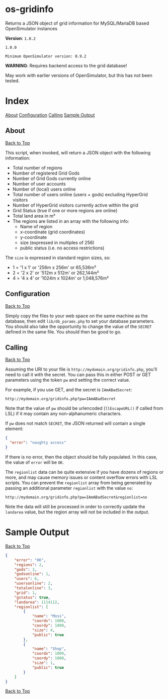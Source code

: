 # os-gridinfo
Returns a JSON object of grid information for MySQL/MariaDB based OpenSimulator instances

**Version**: `1.0.2`
```
1.0.0

Minimum OpenSimulator version: 0.9.2
```
**WARNING**: Requires backend access to the grid database!

May work with earlier versions of OpenSimulator, but this has not been tested.

# Index
[About](#about)
[Configuration](#configuration)
[Calling](#calling)
[Sample Output](#sample_output)

## About
[Back to Top](#os-gridinfo)

This script, when invoked, will return a JSON object with the following information:
- Total number of regions
- Number of registered Grid Gods
- Number of Grid Gods currently online
- Number of user accounts
- Number of (local) users online
- Total number of users online (users + gods) excluding HyperGrid visitors
- Number of HyperGrid visitors currently active within the grid
- Grid Status (true if one or more regions are online)
- Total land area in m²
- The regions are listed in an array with the following info:
  - Name of region
  - x-coordinate (grid coordinates)
  - y-coordinate
  - size (expressed in multiples of 256)
  - public status (i.e. no access restrictions)

The `size` is expressed in standard region sizes, so:
- 1 = '1 x 1' or '256m x 256m' or 65,536m²
- 2 = '2 x 2' or '512m x 512m' or 262,144m²
- 4 = '4 x 4' or '1024m x 1024m' or 1,048,576m²

## Configuration
[Back to Top](#os-gridinfo)

Simply copy the files to your web space on the same machine as the database, then edit `lib/db_params.php` to set your database parameters. You should also take the opportunity to change the value of the `SECRET` defined in the same file. You should then be good to go.

## Calling
[Back to Top](#os-gridinfo)

Assuming the URI to your file is `http://mydomain.org/gridinfo.php`, you'll need to call it with the secret. You can pass this in either POST or GET parameters using the token `pw` and setting the correct value.

For example, if you use GET, and the secret is `IAmABadSecret`:
```
http://mydomain.org/gridinfo.php?pw=IAmABadSecret
```

Note that the value of `pw` should be urlencoded (`llEscapeURL()` if called from LSL) if it may contain any non-alphanumeric characters.

If `pw` does not match `SECRET`, the JSON returned will contain a single element:
```json
{
  "error": "naughty access"
}
```
If there is no error, then the object should be fully populated. In this case, the value of `error` will be `OK`.

The `regionlist` data can be quite extensive if you have dozens of regions or more, and may cause memory issues or content overflow errors with LSL scripts. You can prevent the `regionlist` array from being generated by passing an additional parameter `regionlist` with the value `no`:
```
http://mydomain.org/gridinfo.php?pw=IAmABadSecret&regionlist=no
```

Note the data will still be processed in order to correctly update the `landarea` value, but the region array will not be included in the output.

# Sample Output
[Back to Top](#os-gridinfo)

```json
{
    "error": "OK",
    "regions": 2,
    "gods": 3,
    "godsonline": 1,
    "users": 6,
    "usersonline": 2,
    "totalonline": 3,
    "grid": 1,
    "gstatus": true,
    "landarea": 1114112,
    "regionlist": [
        {
            "name": "Moss",
            "coordx": 1000,
            "coordy": 1000,
            "size": 4,
            "public": true
        },
        {
            "name": "Shop",
            "coordx": 1009,
            "coordy": 1000,
            "size": 1,
            "public": true
        }
    ]
}
```
[Back to Top](#os-gridinfo)
